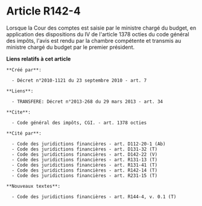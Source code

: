 # Article R142-4

Lorsque la Cour des comptes est saisie par le ministre chargé du budget, en application des dispositions du IV de l'article
1378 octies du code général des impôts, l'avis est rendu par la chambre compétente et transmis au ministre chargé du budget
par le premier président.

**Liens relatifs à cet article**

	**Créé par**:

	  - Décret n°2010-1121 du 23 septembre 2010 - art. 7

	**Liens**:

	  - TRANSFERE: Décret n°2013-268 du 29 mars 2013 - art. 34

	**Cite**:

	  - Code général des impôts, CGI. - art. 1378 octies

	**Cité par**:

	  - Code des juridictions financières - art. D112-20-1 (Ab)
	  - Code des juridictions financières - art. D131-32 (T)
	  - Code des juridictions financières - art. D142-22 (V)
	  - Code des juridictions financières - art. R131-13 (T)
	  - Code des juridictions financières - art. R131-41 (T)
	  - Code des juridictions financières - art. R142-14 (T)
	  - Code des juridictions financières - art. R231-15 (T)

	**Nouveaux textes**:

	  - Code des juridictions financières - art. R144-4, v. 0.1 (T)
